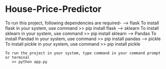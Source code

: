 # House-Price-Predictor

To run this project, following dependencies are required-
  --> flask
       To install flask in your system, use command 
       >> pip install flask
   --> sklearn
       To install sklearn in your system, use command 
       >> pip install sklearn
    --> Pandas
       To install Pandad in your system, use command 
       >> pip install pandas
    --> pickle
       To install pickle in your system, use command 
       >> pip install pickle
    
    To run the project in your system, type command in your command prompt or terminal
       >> python app.py
       
